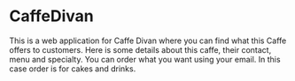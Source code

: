 # CaffeDivan
This is a web application for Caffe Divan where you can find what this Caffe offers to customers. Here is some details about this caffe, their contact, menu and specialty. You can order what you want using your email. In this case order is for cakes and drinks.

